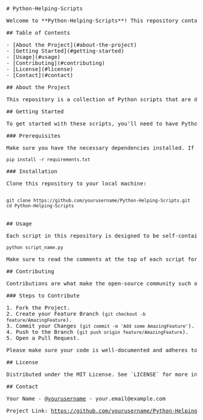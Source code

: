 <pre>
# Python-Helping-Scripts

Welcome to **Python-Helping-Scripts**! This repository contains a collection of Python scripts that I use in my daily workflows to enhance productivity. These scripts cover a variety of tasks, making it easier to automate repetitive work, manage data, and perform other useful actions.

## Table of Contents

- [About the Project](#about-the-project)
- [Getting Started](#getting-started)
- [Usage](#usage)
- [Contributing](#contributing)
- [License](#license)
- [Contact](#contact)

## About the Project

This repository is a collection of Python scripts that are designed to help with various productivity tasks. Whether you're looking to automate a process, handle data more efficiently, or just streamline your day-to-day work, you'll find useful scripts here.

## Getting Started

To get started with these scripts, you'll need to have Python installed on your machine. You can download Python from the official <a href="https://www.python.org/downloads/">Python website</a>.

### Prerequisites

Make sure you have the necessary dependencies installed. If any script requires specific libraries, they will be listed at the beginning of the script. You can install them using pip:

<code>pip install -r requirements.txt</code>

### Installation

Clone this repository to your local machine:

<code>
git clone https://github.com/yourusername/Python-Helping-Scripts.git
cd Python-Helping-Scripts
</code>

## Usage

Each script in this repository is designed to be self-contained and easy to use. You can run a script by navigating to its directory and executing it with Python:

<code>python script_name.py</code>

Make sure to read the comments at the top of each script for specific instructions and details on how it works.

## Contributing

Contributions are what make the open-source community such an amazing place to learn, inspire, and create. If you have suggestions for improvements or new scripts, feel free to fork the repository and create a pull request.

### Steps to Contribute

1. Fork the Project.
2. Create your Feature Branch (<code>git checkout -b feature/AmazingFeature</code>).
3. Commit your Changes (<code>git commit -m 'Add some AmazingFeature'</code>).
4. Push to the Branch (<code>git push origin feature/AmazingFeature</code>).
5. Open a Pull Request.

Please make sure your code is well-documented and adheres to the style guidelines provided.

## License

Distributed under the MIT License. See `LICENSE` for more information.

## Contact

Your Name - <a href="https://twitter.com/yourusername">@yourusername</a> - your.email@example.com

Project Link: <a href="https://github.com/yourusername/Python-Helping-Scripts">https://github.com/yourusername/Python-Helping-Scripts</a>
</pre>
